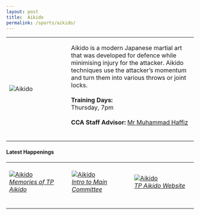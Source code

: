 ```yaml
---
layout: post
title:  Aikido
permalink: /sports/aikido/
---
```


<table>
    <tr>
        <td style="width:33%"><image src="{{site.baseurl}}/images/CCA_aikido.jpg" style="display:block;margin-left:auto;margin-right:auto;" alt="Aikido"></image></td>
        <td>
            <p>
                Aikido is a modern Japanese martial art that was developed for defence while minimising injury for the attacker. Aikido techniques use the attacker’s momentum and turn them into various throws or joint locks.<br>
                <br>
                <b>Training Days:</b><br>
                Thursday, 7pm<br>
                <br>
                <b>CCA Staff Advisor:</b> <a href="mailto:mdhaffiz@tp.edu.sg">Mr Muhammad Haffiz</a><br>
                <br>
            </p>
        </td>
    </tr>
</table>

#### Latest Happenings

<table>
    <tr>
        <td style="width:33%"><br>
            <a href="https://www.instagram.com/p/CANGCZvHu3d/">
                <image src="{{site.baseurl}}/images/CCA-Aikido_IG1.png" style="display:block;margin-left:auto;margin-right:auto;" alt="Aikido">
                <h6 style="margin-top:0%">Memories of TP Aikido</h6>
                </image>
            </a>
        </td>
        <td style="width:33%"><br>
            <a href="https://www.instagram.com/p/CAKLHcLH2Lx/">
                <image src="{{site.baseurl}}/images/CCA-Aikido_IG2.png" style="display:block;margin-left:auto;margin-right:auto;" alt="Aikido">
                <h6 style="margin-top:0%">Intro to Main Committee</h6>
                </image>
            </a>
        </td>
        <td style="width:33%"><br>
            <a href="https://www.instagram.com/p/B_KHlKwHfSv/">
                <image src="{{site.baseurl}}/images/CCA-Aikido_IG3.png" style="display:block;margin-left:auto;margin-right:auto;" alt="Aikido">
                <h6 style="margin-top:0%">TP Aikido Website</h6>    
                </image>
            </a>
        </td>
    </tr>
</table>
